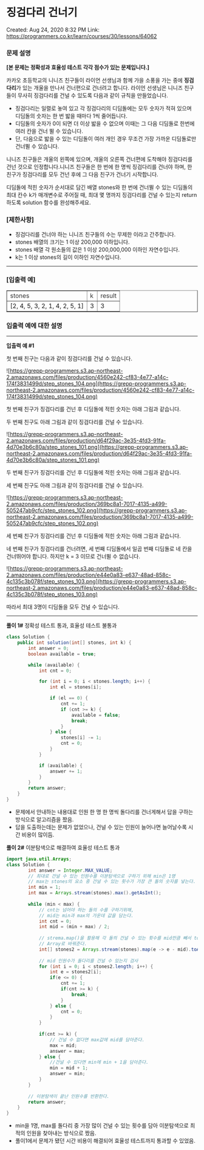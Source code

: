 # 징검다리 건너기

Created: Aug 24, 2020 8:32 PM
Link: https://programmers.co.kr/learn/courses/30/lessons/64062

### **문제 설명**

**[본 문제는 정확성과 효율성 테스트 각각 점수가 있는 문제입니다.]**

카카오 초등학교의 니니즈 친구들이 라이언 선생님과 함께 가을 소풍을 가는 중에 **징검다리**가 있는 개울을 만나서 건너편으로 건너려고 합니다. 라이언 선생님은 니니즈 친구들이 무사히 징검다리를 건널 수 있도록 다음과 같이 규칙을 만들었습니다.

- 징검다리는 일렬로 놓여 있고 각 징검다리의 디딤돌에는 모두 숫자가 적혀 있으며 디딤돌의 숫자는 한 번 밟을 때마다 1씩 줄어듭니다.
- 디딤돌의 숫자가 0이 되면 더 이상 밟을 수 없으며 이때는 그 다음 디딤돌로 한번에 여러 칸을 건너 뛸 수 있습니다.
- 단, 다음으로 밟을 수 있는 디딤돌이 여러 개인 경우 무조건 가장 가까운 디딤돌로만 건너뛸 수 있습니다.

니니즈 친구들은 개울의 왼쪽에 있으며, 개울의 오른쪽 건너편에 도착해야 징검다리를 건넌 것으로 인정합니다.니니즈 친구들은 한 번에 한 명씩 징검다리를 건너야 하며, 한 친구가 징검다리를 모두 건넌 후에 그 다음 친구가 건너기 시작합니다.

디딤돌에 적힌 숫자가 순서대로 담긴 배열 stones와 한 번에 건너뛸 수 있는 디딤돌의 최대 칸수 k가 매개변수로 주어질 때, 최대 몇 명까지 징검다리를 건널 수 있는지 return 하도록 solution 함수를 완성해주세요.

### **[제한사항]**

- 징검다리를 건너야 하는 니니즈 친구들의 수는 무제한 이라고 간주합니다.
- stones 배열의 크기는 1 이상 200,000 이하입니다.
- stones 배열 각 원소들의 값은 1 이상 200,000,000 이하인 자연수입니다.
- k는 1 이상 stones의 길이 이하인 자연수입니다.

---

### **[입출력 예]**

<table style="border-collapse: collapse; width: 100%;" border="1"><tbody><tr><td><span style="color: #333333;">stones</span></td><td><span style="color: #333333;">k</span></td><td><span style="color: #333333;">result</span></td></tr><tr><td>[2, 4, 5, 3, 2, 1, 4, 2, 5, 1]</td><td>3</td><td>3</td></tr></tbody></table>

### **입출력 예에 대한 설명**

---

**입출력 예 #1**

첫 번째 친구는 다음과 같이 징검다리를 건널 수 있습니다.

![https://grepp-programmers.s3.ap-northeast-2.amazonaws.com/files/production/4560e242-cf83-4e77-a14c-174f3831499d/step_stones_104.png](https://grepp-programmers.s3.ap-northeast-2.amazonaws.com/files/production/4560e242-cf83-4e77-a14c-174f3831499d/step_stones_104.png)

첫 번째 친구가 징검다리를 건넌 후 디딤돌에 적힌 숫자는 아래 그림과 같습니다.

두 번째 친구도 아래 그림과 같이 징검다리를 건널 수 있습니다.

![https://grepp-programmers.s3.ap-northeast-2.amazonaws.com/files/production/d64f29ac-3e35-4fd3-91fa-4d70e3b6c80a/step_stones_101.png](https://grepp-programmers.s3.ap-northeast-2.amazonaws.com/files/production/d64f29ac-3e35-4fd3-91fa-4d70e3b6c80a/step_stones_101.png)

두 번째 친구가 징검다리를 건넌 후 디딤돌에 적힌 숫자는 아래 그림과 같습니다.

세 번째 친구도 아래 그림과 같이 징검다리를 건널 수 있습니다.

![https://grepp-programmers.s3.ap-northeast-2.amazonaws.com/files/production/369bc8a1-7017-4135-a499-505247ab9cfc/step_stones_102.png](https://grepp-programmers.s3.ap-northeast-2.amazonaws.com/files/production/369bc8a1-7017-4135-a499-505247ab9cfc/step_stones_102.png)

세 번째 친구가 징검다리를 건넌 후 디딤돌에 적힌 숫자는 아래 그림과 같습니다.

네 번째 친구가 징검다리를 건너려면, 세 번째 디딤돌에서 일곱 번째 디딤돌로 네 칸을 건너뛰어야 합니다. 하지만 k = 3 이므로 건너뛸 수 없습니다.

![https://grepp-programmers.s3.ap-northeast-2.amazonaws.com/files/production/e44e0a83-e637-48ad-858c-4c135c3b078f/step_stones_103.png](https://grepp-programmers.s3.ap-northeast-2.amazonaws.com/files/production/e44e0a83-e637-48ad-858c-4c135c3b078f/step_stones_103.png)

따라서 최대 3명이 디딤돌을 모두 건널 수 있습니다.

---

**풀이 1#** 정확성 테스트 통과, 효율성 테스트 불통과

```java
class Solution {
    public int solution(int[] stones, int k) {
		int answer = 0;
		boolean available = true;

		while (available) {
			int cnt = 0;

			for (int i = 0; i < stones.length; i++) {
				int el = stones[i];

				if (el == 0) {
					cnt += 1;
					if (cnt >= k) {
						available = false;
						break;
					}
				} else {
					stones[i] -= 1;
					cnt = 0;
				}
			}

			if (available) {
				answer += 1;
			}
		}
		return answer;
    }
}
```

- 문제에서 안내하는 내용대로 인원 한 명 한 명씩 돌다리를 건너게해서 답을 구하는 방식으로 알고리즘을 짰음.
- 답을 도출하는데는 문제가 없었으나, 건널 수 있는 인원이 늘어나면 늘어날수록 시간 비용이 많이듬.

**풀이 2#** 이분탐색으로 해결하여 효율성 테스트 통과

```java
import java.util.Arrays;
class Solution {
		int answer = Integer.MAX_VALUE;
		// 최대로 건널 수 있는 인원수를 이분탐색으로 구하기 위해 min은 1명 
		// max는 stones의 요소 중 건널 수 있는 횟수가 가장 큰 돌의 숫자를 넣는다.
		int min = 1;
		int max = Arrays.stream(stones).max().getAsInt();
		
		while (min < max) {
			// cnt는 넘어야 하는 돌의 수를 구하기위해,
			// mid는 min과 max의 가운데 값을 담는다.
			int cnt = 0;
			int mid = (min + max) / 2;
			
			// strema.map()을 활용해 각 돌의 건널 수 있는 횟수를 mid만큼 빼서 toArray()를 통해
			// Array로 바꿔준다.
			int[] stones2 = Arrays.stream(stones).map(e -> e - mid).toArray();
			
			// mid 인원수가 돌다리를 건널 수 있는지 검사
			for (int i = 0; i < stones2.length; i++) {
				int e = stones2[i];
				if(e <= 0) {
					cnt += 1;
					if(cnt >= k) {
						break;
					}
				} else {
					cnt = 0;
				}
			}
			
			if(cnt >= k) {
				// 건널 수 없다면 max값에 mid를 담아준다.
				max = mid;
				answer = max;
			} else {
				//건널 수 있다면 min에 min + 1을 담아준다.
				min = mid + 1;
				answer = min;
			}
		}
		
		// 이분탐색이 끝난 인원수를 반환한다.
		return answer;
	}
}
```

- min을 1명, max를 돌다리 중 가장 많이 건널 수 있는 횟수를 담아 이분탐색으로 최적의 인원을 찾아내는 방식으로 짰음.
- 풀이1에서 문제가 됐던 시간 비용이 해결되어 효율성 테스트까지 통과할 수 있었음.